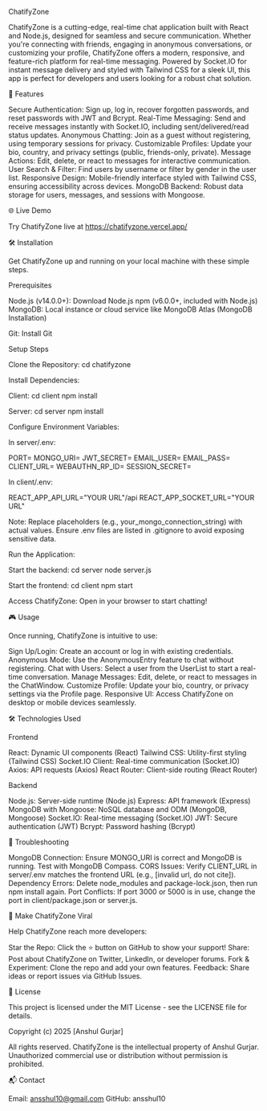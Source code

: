 ChatifyZone

ChatifyZone is a cutting-edge, real-time chat application built with React and Node.js, designed for seamless and secure communication. Whether you're connecting with friends, engaging in anonymous conversations, or customizing your profile, ChatifyZone offers a modern, responsive, and feature-rich platform for real-time messaging. Powered by Socket.IO for instant message delivery and styled with Tailwind CSS for a sleek UI, this app is perfect for developers and users looking for a robust chat solution.

🚀 Features

Secure Authentication: Sign up, log in, recover forgotten passwords, and reset passwords with JWT and Bcrypt.
Real-Time Messaging: Send and receive messages instantly with Socket.IO, including sent/delivered/read status updates.
Anonymous Chatting: Join as a guest without registering, using temporary sessions for privacy.
Customizable Profiles: Update your bio, country, and privacy settings (public, friends-only, private).
Message Actions: Edit, delete, or react to messages for interactive communication.
User Search & Filter: Find users by username or filter by gender in the user list.
Responsive Design: Mobile-friendly interface styled with Tailwind CSS, ensuring accessibility across devices.
MongoDB Backend: Robust data storage for users, messages, and sessions with Mongoose.

🌐 Live Demo

Try ChatifyZone live at https://chatifyzone.vercel.app/

🛠️ Installation

Get ChatifyZone up and running on your local machine with these simple steps.

Prerequisites

Node.js (v14.0.0+): Download Node.js
npm (v6.0.0+, included with Node.js)
MongoDB: Local instance or cloud service like MongoDB Atlas (MongoDB Installation)

Git: Install Git

Setup Steps

Clone the Repository:
cd chatifyzone

Install Dependencies:

Client:
cd client
npm install

Server:
cd server
npm install

Configure Environment Variables:

In server/.env:

PORT=
MONGO_URI=
JWT_SECRET=
EMAIL_USER=
EMAIL_PASS=
CLIENT_URL=
WEBAUTHN_RP_ID=
SESSION_SECRET=

In client/.env:

REACT_APP_API_URL="YOUR URL"/api
REACT_APP_SOCKET_URL="YOUR URL"

Note: Replace placeholders (e.g., your_mongo_connection_string) with actual values. Ensure .env files are listed in .gitignore to avoid exposing sensitive data.

Run the Application:

Start the backend:
cd server
node server.js

Start the frontend:
cd client
npm start

Access ChatifyZone: Open  in your browser to start chatting!

🎮 Usage

Once running, ChatifyZone is intuitive to use:

Sign Up/Login: Create an account or log in with existing credentials.
Anonymous Mode: Use the AnonymousEntry feature to chat without registering.
Chat with Users: Select a user from the UserList to start a real-time conversation.
Manage Messages: Edit, delete, or react to messages in the ChatWindow.
Customize Profile: Update your bio, country, or privacy settings via the Profile page.
Responsive UI: Access ChatifyZone on desktop or mobile devices seamlessly.

🛠️ Technologies Used

Frontend

React: Dynamic UI components (React)
Tailwind CSS: Utility-first styling (Tailwind CSS)
Socket.IO Client: Real-time communication (Socket.IO)
Axios: API requests (Axios)
React Router: Client-side routing (React Router)

Backend

Node.js: Server-side runtime (Node.js)
Express: API framework (Express)
MongoDB with Mongoose: NoSQL database and ODM (MongoDB, Mongoose)
Socket.IO: Real-time messaging (Socket.IO)
JWT: Secure authentication (JWT)
Bcrypt: Password hashing (Bcrypt)

🔧 Troubleshooting

MongoDB Connection: Ensure MONGO_URI is correct and MongoDB is running. Test with MongoDB Compass.
CORS Issues: Verify CLIENT_URL in server/.env matches the frontend URL (e.g., [invalid url, do not cite]).
Dependency Errors: Delete node_modules and package-lock.json, then run npm install again.
Port Conflicts: If port 3000 or 5000 is in use, change the port in client/package.json or server.js.

🚀 Make ChatifyZone Viral

Help ChatifyZone reach more developers:

Star the Repo: Click the ⭐ button on GitHub to show your support!
Share: Post about ChatifyZone on Twitter, LinkedIn, or developer forums.
Fork & Experiment: Clone the repo and add your own features.
Feedback: Share ideas or report issues via GitHub Issues.

📜 License

This project is licensed under the MIT License - see the LICENSE file for details.

Copyright (c) 2025 [Anshul Gurjar]

All rights reserved. ChatifyZone is the intellectual property of Anshul Gurjar. Unauthorized commercial use or distribution without permission is prohibited.

📬 Contact

Email: ansshul10@gmail.com
GitHub: ansshul10
